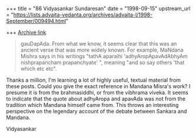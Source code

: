 +++
title = "86 Vidyasankar Sundaresan"
date = "1998-09-15"
upstream_url = "https://lists.advaita-vedanta.org/archives/advaita-l/1998-September/009494.html"

+++
[Archive link](https://lists.advaita-vedanta.org/archives/advaita-l/1998-September/009494.html)

> gauDapAda.  From what we know, it seems clear that this was an ancient
> verse that was more widely known. For example, MaNdana Mishra says in
> his writings "tathA aparaihi 'adhyAropApavAdAbhyAm nishprapancham
> prapanchyate' ", meaning "and so say others 'that which etc etc".

Thanks a million, I'm learning a lot of highly useful, textual material
from these posts. Could you give the exact reference in Mandana Misra's
work? I presume it is from the brahmasiddhi, or from the vibhrama viveka.
It seems to indicate that the quote about adhyAropa and apavAda was not
from the tradition which Mandana himself came from. This throws an
interesting perspective on the legendary account of the debate between
Sankara and Mandana.

Vidyasankar

